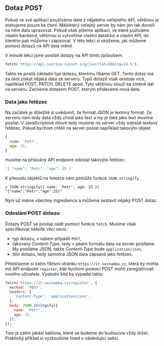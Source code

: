 ## Dotaz POST

Pokud ve své aplikaci používáme data z nějakého veřejného API, většinou je stahujeme pouze ke čtení. Málokterý veřejný server by nám jen tak dovolil na něm data upravovat. Pokud však píšeme aplikaci, ve které pužíváme vlastní backend, většinou si vytvoříme vlastní databázi a vlastní API, do kterého pak můžeme i zapisovat. V této lekci si ukážeme, jak můžeme pomocí dotazů na API data měnit.

V minulé lekci jsme posílali dotazy na API tímto způsobem.

```js
fetch('https://api.sunrise-sunset.org/json?lat=50&lng=14.5');
```

Takto se posílá základní typ dotazu, kterému říkáme GET. Tento dotaz má za úkol získat nějaká data ze serveru. Typů dotazů však existuje více, například POST, PATCH, DELETE apod. Tyto většinou slouží ke změně dat na serveru. Začneme dotazem POST, kterým přidáváme nová data.

### Data jako řetězec

Na začátek je důležité si uvědomit, že formát JSON je textový formát. Ze serveru nám tedy data vždy chodí jako text a my je také jako text musíme posílat. V JavaScriptové mluvě tedy musíme na server vždy odeslat textový řetězec. Pokud bychom chtěli na server poslat například takovýto objekt

```js
{
  name: 'Petr',
  age: 25,
}
```

musíme na příslušný API endpoint odeslat takovýto řetězec.

```js
'{ "name": "Petr", "age": 25 }'
```

K převodu objektů na řetezce nám pomůže funkce `JSON.stringify`.

```jscon
> JSON.stringify({ name: 'Petr', age: 25 })
"{"name":"Petr","age":25}"
```

Nyní už máme všechny ingredience a můžeme sestavit nějaký POST dotaz.

### Odeslání POST dotazu

Dotazy POST se posílají opět pomocí funkce `fetch`. Musíme však specifikovat několik věcí navíc:

- typ dotazu, v našem případě `POST`,
- takzvaný *Content-Type*, tedy v jakém formátu data na server posíláme. My posíláme JSON, takže *Content-Type* bude `application/json`,
- tělo dotazu, tedy samotná JSON data zapsaná jako řetězec.

Představme si zatím fiktivní stránku `https://it-seznamka.cz`, která by mohla mít API endpoint `register`, kde bychom pomocí POST mohli zaregistrovali nového uživatele. Výslední kód by vypadal takto:

```js
fetch('https://it-seznamka.cz/register', {
  method: 'POST',
  headers: {
    'Content-Type': 'application/json',
  },
  body: JSON.stringify({
    name: 'Petr',
    age: 25,
  }),
});
```

Toto je zatím jakási šablona, které se budeme do budoucna vždy držet. Praktický příklad si vyzkoušíme hned v následující sekci.
